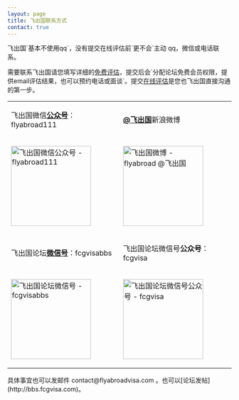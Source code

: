 ```yaml
---
layout: page
title: 飞出国联系方式
contact: true
---
```


<p>飞出国`基本不使用qq`，没有提交在线评估前`更不会`主动 qq，微信或电话联系。</p>

<p>需要联系飞出国请您填写详细的<a href="http://pg.flyabroadvisa.com" target="_blank">免费评估</a>，提交后会`分配论坛免费会员权限，提供email评估结果，也可以预约电话或面谈`。提交<a href="http://pg.flyabroadvisa.com" target="_blank">在线评估</a>是您也飞出国直接沟通的第一步。</p>

<div class="mobile-side-scroller">
<table>

<tr>
<td><p>飞出国微信<strong><u>公众号</u></strong>：flyabroad111</p></td>
<td><p><a href="http://weibo.com/flyabroad" target="_blank" ><strong>@飞出国</strong></a>新浪微博</p></td>
</tr>
<tr>
<td><p><img src="http://kit.flyabroadvisa.com/wxfly/15.jpg" width="180" height="180" border="0" alt="飞出国微信公众号 - flyabroad111"></p></td>
<td><p><img src="http://kit.flyabroadvisa.com/wb/fly.png" width="180" height="180" border="0" alt="飞出国微博 - flyabroad @飞出国"></p></td>
</tr>

<tr>
<td><p>飞出国论坛<strong><u>微信号</u></strong>：fcgvisabbs</td>
<td><p>飞出国论坛微信号<strong>公众号</strong>：fcgvisa</p></td>
</tr>
<tr>
<td><p><img src="http://kit.flyabroadvisa.com/wxfcg/fcg15.jpg" width="180" height="180" border="0" alt="飞出国论坛微信号 - fcgvisabbs"></p></td>
<td><p><img src="http://kit.flyabroadvisa.com/wxfcg/fcgvisagz-15.jpg" width="180" height="180" border="0" alt="飞出国论坛微信号公众号 - fcgvisa"></p></td>
</tr>

</table>
</div>

<div>具体事宜也可以发邮件 contact@flyabroadvisa.com 。也可以[论坛发帖](http://bbs.fcgvisa.com)。</div>
